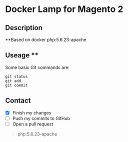 # Docker Lamp for Magento 2

## Description
**Based on docker php:5.6.23-apache

## Useage **
Some basic Git commands are:
```
git status
git add
git commit
```
## Contact
- [x] Finish my changes
- [ ] Push my commits to GitHub
- [ ] Open a pull request
> php:5.6.23-apache
